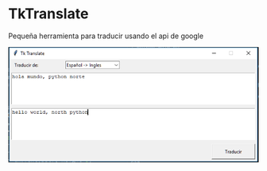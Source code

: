TkTranslate
===========

Pequeña herramienta para traducir usando el api de google

![](./screenshot.png)

